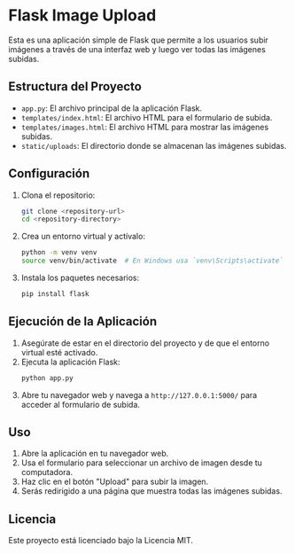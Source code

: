 # Flask Image Upload

Esta es una aplicación simple de Flask que permite a los usuarios subir imágenes a través de una interfaz web y luego ver todas las imágenes subidas.

## Estructura del Proyecto

- `app.py`: El archivo principal de la aplicación Flask.
- `templates/index.html`: El archivo HTML para el formulario de subida.
- `templates/images.html`: El archivo HTML para mostrar las imágenes subidas.
- `static/uploads`: El directorio donde se almacenan las imágenes subidas.

## Configuración

1. Clona el repositorio:
    ```sh
    git clone <repository-url>
    cd <repository-directory>
    ```

2. Crea un entorno virtual y actívalo:
    ```sh
    python -m venv venv
    source venv/bin/activate  # En Windows usa `venv\Scripts\activate`
    ```

3. Instala los paquetes necesarios:
    ```sh
    pip install flask
    ```

## Ejecución de la Aplicación

1. Asegúrate de estar en el directorio del proyecto y de que el entorno virtual esté activado.
2. Ejecuta la aplicación Flask:
    ```sh
    python app.py
    ```
3. Abre tu navegador web y navega a `http://127.0.0.1:5000/` para acceder al formulario de subida.

## Uso

1. Abre la aplicación en tu navegador web.
2. Usa el formulario para seleccionar un archivo de imagen desde tu computadora.
3. Haz clic en el botón "Upload" para subir la imagen.
4. Serás redirigido a una página que muestra todas las imágenes subidas.

## Licencia

Este proyecto está licenciado bajo la Licencia MIT.